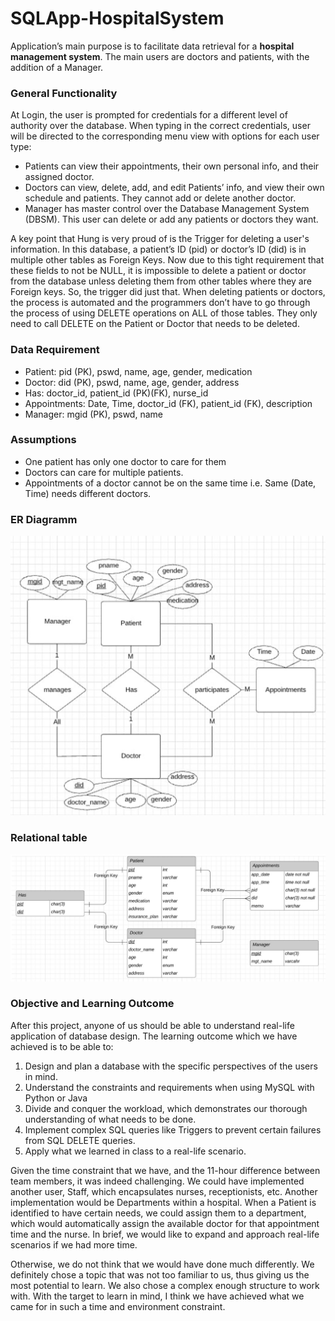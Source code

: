 # SQLApp-HospitalSystem

Application’s main purpose is to facilitate data retrieval for a **hospital management system**. The main users are doctors and patients, with the addition of a Manager.

### General Functionality

At Login, the user is prompted for credentials for a different level of authority over the database. When typing in the correct credentials, user will be directed to the corresponding menu view with options for each user type:

- Patients can view their appointments, their own personal info, and their assigned doctor.
- Doctors can view, delete, add, and edit Patients’ info, and view their own schedule and patients. They cannot add or delete another doctor.
- Manager has master control over the Database Management System (DBSM). This user can delete or add any patients or doctors they want.

A key point that Hung is very proud of is the Trigger for deleting a user's information. In this database, a patient’s ID (pid) or doctor’s ID (did) is in multiple other tables as Foreign Keys. Now due to this tight requirement that these fields to not be NULL, it is impossible to delete a patient or doctor from the database unless deleting them from other tables where they are Foreign keys. So, the trigger did just that. When deleting patients or doctors, the process is automated and the programmers don’t have to go through the process of using DELETE operations on ALL of those tables. They only need to call DELETE on the Patient or Doctor that needs to be deleted.

### Data Requirement

- Patient: pid (PK), pswd, name, age, gender, medication 
- Doctor: did (PK), pswd, name, age, gender, address 
- Has: doctor_id, patient_id (PK)(FK), nurse_id 
- Appointments: Date, Time, doctor_id (FK), patient_id (FK), description 
- Manager: mgid (PK), pswd, name

### Assumptions

- One patient has only one doctor to care for them
- Doctors can care for multiple patients.
- Appointments of a doctor cannot be on the same time i.e. Same (Date, Time) needs different doctors.

### ER Diagramm
![](https://github.com/akurbanovv/SQLApp-HospitalSystem/blob/master/ER%20diagram.png)

### Relational table

![](https://github.com/akurbanovv/SQLApp-HospitalSystem/blob/master/Relational%20table.png)

### Objective and Learning Outcome

After this project, anyone of us should be able to understand real-life application of database design. The learning outcome which we have achieved is to be able to:

1. Design and plan a database with the specific perspectives of the users in mind.
2. Understand the constraints and requirements when using MySQL with Python or Java
3. Divide and conquer the workload, which demonstrates our thorough understanding of what needs to be done.
4. Implement complex SQL queries like Triggers to prevent certain failures from SQL DELETE queries.
5. Apply what we learned in class to a real-life scenario.

Given the time constraint that we have, and the 11-hour difference between team members, it was indeed challenging. We could have implemented another user, Staff, which encapsulates nurses, receptionists, etc. Another implementation would be Departments within a hospital. When a Patient is identified to have certain needs, we could assign them to a department, which would automatically assign the available doctor for that appointment time and the nurse. In brief, we would like to expand and approach real-life scenarios if we had more time.

Otherwise, we do not think that we would have done much differently. We definitely chose a topic that was not too familiar to us, thus giving us the most potential to learn. We also chose a complex enough structure to work with. With the target to learn in mind, I think we have achieved what we came for in such a time and environment constraint.

